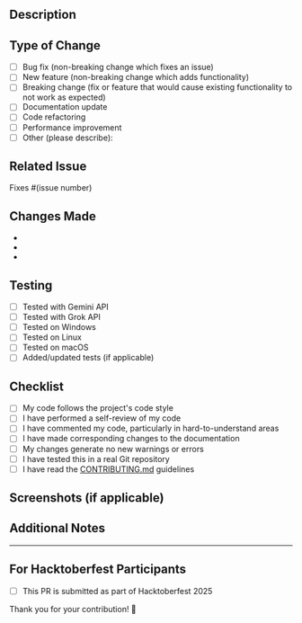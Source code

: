 ## Description
<!-- Provide a clear and concise description of your changes -->

## Type of Change
<!-- Mark the relevant option with an 'x' -->

- [ ] Bug fix (non-breaking change which fixes an issue)
- [ ] New feature (non-breaking change which adds functionality)
- [ ] Breaking change (fix or feature that would cause existing functionality to not work as expected)
- [ ] Documentation update
- [ ] Code refactoring
- [ ] Performance improvement
- [ ] Other (please describe):

## Related Issue
<!-- Link to the issue this PR addresses -->
Fixes #(issue number)

## Changes Made
<!-- List the specific changes made in this PR -->

- 
- 
- 

## Testing
<!-- Describe the tests you ran to verify your changes -->

- [ ] Tested with Gemini API
- [ ] Tested with Grok API
- [ ] Tested on Windows
- [ ] Tested on Linux
- [ ] Tested on macOS
- [ ] Added/updated tests (if applicable)

## Checklist
<!-- Mark completed items with an 'x' -->

- [ ] My code follows the project's code style
- [ ] I have performed a self-review of my code
- [ ] I have commented my code, particularly in hard-to-understand areas
- [ ] I have made corresponding changes to the documentation
- [ ] My changes generate no new warnings or errors
- [ ] I have tested this in a real Git repository
- [ ] I have read the [CONTRIBUTING.md](../CONTRIBUTING.md) guidelines

## Screenshots (if applicable)
<!-- Add screenshots to help explain your changes -->

## Additional Notes
<!-- Add any other context about the PR here -->

---

## For Hacktoberfest Participants
<!-- If this is a Hacktoberfest contribution, please check the box below -->

- [ ] This PR is submitted as part of Hacktoberfest 2025

Thank you for your contribution! 🎉

